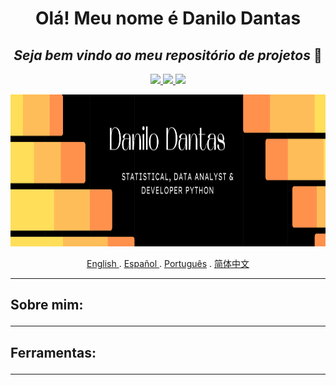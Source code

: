<!DOCTYPE html>
<html>
  <head>
    <meta charset="utf-8">
    <meta name="viewport" content="width=device-width">
    <link href="style.css" rel="stylesheet" type="text/css" />
  </head>
  <body>
    <h1 align="center"> Olá! Meu nome é Danilo Dantas  </h1>
    <h2 align="center"><i>Seja bem vindo ao meu repositório de projetos  </i> &#128406; </h2> 
<p align="center">
  <a href="https://www.linkedin.com/in/danilo-dantas-j/">
      <img src="https://img.shields.io/badge/Linkedin-Danilo%20Dantas-blue"/>
  </a>
  <a href="https://accounts.google.com/">
      <img src="https://img.shields.io/badge/Gmail-danilodantasanalytics%40%40gmail.com-important"/>
  </a>
    <a href="https://www.instagram.com/_devsoul/">
      <img src="https://img.shields.io/badge/Instagram-devsoul-critical"/>
  </a>
</p>

<img src= "https://github.com/DaniloDantas/Image/blob/master/Banner_Art/Banner_Github.png" height="243" width="1000">
    
<p align="center">
  <a href="/docs/readme_fr.md">English </a>
  .
  <a href="/docs/readme_es.md">Español </a>
  .
  <a href="/docs/readme_pt-BR.md">Português</a>
  .
  <a href="/docs/readme_cn.md">简体中文</a>
  <hr size="1" width="100%" align="center" noshade>
</p>
  <h2>
  Sobre mim:

  <hr size="1" width="100%" align="center" noshade>
  </h2>
  <h2>
  Ferramentas:
  
  <hr size="1" width="100%" align="center" noshade>
  </h2>

</p>
 
  </body>
</html>
